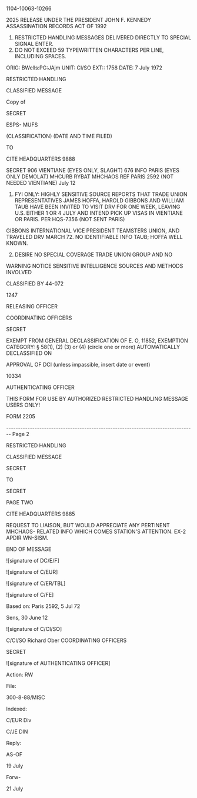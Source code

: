 1104-10063-10266

2025 RELEASE UNDER THE PRESIDENT JOHN F. KENNEDY ASSASSINATION RECORDS ACT OF 1992

1. RESTRICTED HANDLING MESSAGES DELIVERED DIRECTLY TO SPECIAL SIGNAL ENTER.
2. DO NOT EXCEED 59 TYPEWRITTEN CHARACTERS PER LINE, INCLUDING SPACES.

ORIG: BWells:PG:JAjm
UNIT: CI/SO
EXT:: 1758
DATE: 7 July 1972

RESTRICTED HANDLING

CLASSIFIED MESSAGE

Copy of

SECRET

ESPS- MUFS

(CLASSIFICATION)
(DATE AND TIME FILED)

TO

CITE HEADQUARTERS 9888

SECRET
906
VIENTIANE (EYES ONLY, SLAGHT)
676
INFO PARIS (EYES ONLY DEMOLAT)
MHCURB RYBAT MHCHAOS
REF PARIS 2592 (NOT NEEDED VIENTIANE) July 12

1. FYI ONLY: HIGHLY SENSITIVE SOURCE REPORTS THAT TRADE
   UNION REPRESENTATIVES JAMES HOFFA, HAROLD GIBBONS
   AND WILLIAM TAUB HAVE BEEN INVITED TO VISIT DRV FOR ONE
   WEEK, LEAVING U.S. EITHER 1 OR 4 JULY AND INTEND PICK UP
   VISAS IN VIENTIANE OR PARIS. PER HQS-7356 (NOT SENT PARIS)

GIBBONS INTERNATIONAL VICE PRESIDENT TEAMSTERS UNION, AND
TRAVELED DRV MARCH 72. NO IDENTIFIABLE INFO TAUB; HOFFA
WELL KNOWN.

2. DESIRE NO SPECIAL COVERAGE TRADE UNION GROUP AND NO

WARNING NOTICE
SENSITIVE INTELLIGENCE SOURCES
AND METHODS INVOLVED

CLASSIFIED BY 44-072

1247

RELEASING OFFICER

COORDINATING OFFICERS

SECRET

EXEMPT FROM GENERAL DECLASSIFICATION
OF E. O, 11852, EXEMPTION CATEGORY:
§ 58(1), (2) (3) or (4) (circle one or more)
AUTOMATICALLY DECLASSIFIED ON

APPROVAL OF DCI
(unless impassible, insert date or event)

10334

AUTHENTICATING OFFICER

THIS FORM FOR USE BY AUTHORIZED RESTRICTED HANDLING MESSAGE USERS ONLY!

FORM 2205


-------------------------------------------------------------------------------- Page 2

RESTRICTED HANDLING

CLASSIFIED MESSAGE

SECRET

TO

SECRET

PAGE TWO

CITE HEADQUARTERS 9885

REQUEST TO LIAISON, BUT WOULD APPRECIATE ANY PERTINENT MHCHAOS-
RELATED INFO WHICH COMES STATION'S ATTENTION. EX-2 APDIR WN-SISM.

END OF MESSAGE

![signature of DC/E/F]

![signature of C/EUR]

![signature of C/ER/TBL]

![signature of C/FE]

Based on: Paris 2592, 5 Jul 72

Sens, 30 June 12

![signature of C/CI/SO]

C/CI/SO Richard Ober COORDINATING OFFICERS

SECRET

![signature of AUTHENTICATING OFFICER]

Action: RW

File:

300-8-88/MISC

Indexed:

C/EUR Div

C/JE DIN

Reply:

AS-OF

19 July

Forw-

21 July
